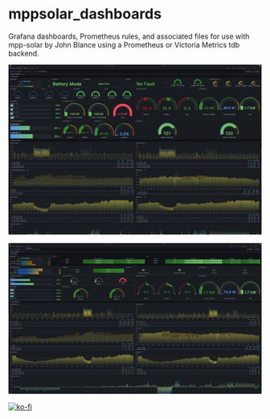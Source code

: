 # mppsolar_dashboards
Grafana dashboards, Prometheus rules, and associated files for use with mpp-solar by John Blance using a Prometheus or Victoria Metrics tdb backend.

![Grafana dashboard](https://github.com/cordelster/mppsolar_dashboards/blob/main/prometheus/pics/dash_guages.png)

![Grafana dashboard stats in table](https://github.com/cordelster/mppsolar_dashboards/blob/main/prometheus/pics/dash_tables.png)

[![ko-fi](https://ko-fi.com/img/githubbutton_sm.svg)](https://ko-fi.com/L3L0V38OP)
